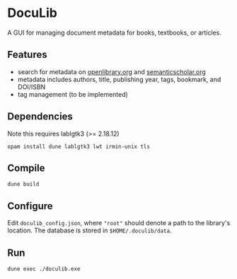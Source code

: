 # DocuLib
A GUI for managing document metadata for books, textbooks, or articles.

## Features
* search for metadata on [openlibrary.org](https://openlibrary.org/) and [semanticscholar.org](https://www.semanticscholar.org/)
* metadata includes authors, title, publishing year, tags, bookmark, and DOI/ISBN
* tag management (to be implemented)

## Dependencies
Note this requires lablgtk3 (>= 2.18.12)
```
opam install dune lablgtk3 lwt irmin-unix tls
```

## Compile
```
dune build
```

## Configure
Edit `doculib_config.json`, where `"root"` should denote a path to the library's location.
The database is stored in `$HOME/.doculib/data`. 

## Run
```
dune exec ./doculib.exe
```